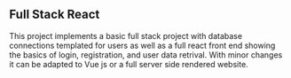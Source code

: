 ## Full Stack React

This project implements a basic full stack project with database connections templated for users as well as a full react front end showing the basics of login, registration, and user data retrival. With minor changes it can be adapted to Vue js or a full server side rendered website. 